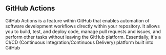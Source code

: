 ## GitHub Actions

GitHub Actions is a feature within GitHub that enables automation of software development workflows directly within your repository. It allows you to build, test, and deploy code, manage pull requests and issues, and perform other tasks without leaving the GitHub platform. Essentially, it's a CI/CD (Continuous Integration/Continuous Delivery) platform built into GitHub
